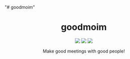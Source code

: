 "# goodmoim" 


<h1 align="center">goodmoim</h1>

<p align="center">
  <img src="https://img.shields.io/badge/springboot-2.4.1-orange" />
  <img src="https://img.shields.io/badge/java-11-blue" />
  <img src="https://img.shields.io/badge/maven-4.0.0-blueviolet" />   

</p>
<p align="center">
  Make good meetings with good people!
</p>
<br/>

